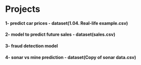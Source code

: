# Projects

#### 1- predict car prices - dataset(1.04. Real-life example.csv)

#### 2- model to predict future sales - dataset(sales.csv)

#### 3- fraud detection model

#### 4- sonar vs mine prediction - dataset(Copy of sonar data.csv)
